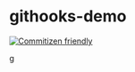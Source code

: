 # githooks-demo

[![Commitizen friendly](https://img.shields.io/badge/commitizen-friendly-brightgreen.svg)](http://commitizen.github.io/cz-cli/)





g